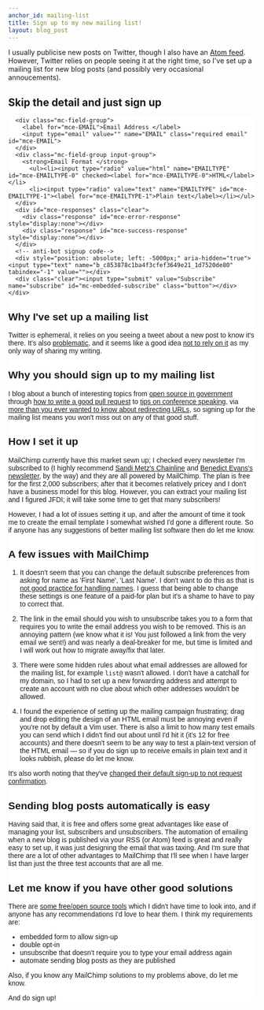 ```yaml
---
anchor_id: mailing-list
title: Sign up to my new mailing list!
layout: blog_post
---
```


I usually publicise new posts on Twitter, though I also have an [Atom feed](https://www.annashipman.co.uk/atom). However, Twitter relies on people seeing it at the right time, so I've set up a mailing list for new blog posts (and possibly very occasional annoucements).

## Skip the detail and just sign up

<link href="//cdn-images.mailchimp.com/embedcode/classic-10_7.css" rel="stylesheet" type="text/css">
<style type="text/css">
    #mc_embed_signup{background:#fff; clear:left; font:14px Helvetica,Arial,sans-serif; }
    /* Add your own MailChimp form style overrides in your site stylesheet or in this style block.
       We recommend moving this block and the preceding CSS link to the HEAD of your HTML file. */
</style>

<div id="mc_embed_signup">
  <form action="https://annashipman.us17.list-manage.com/subscribe/post?u=c853878c1ba4f3cfef3649e21&amp;id=1d7520de80" method="post" id="mc-embedded-subscribe-form" name="mc-embedded-subscribe-form" class="validate" target="_blank" novalidate>
    <div id="mc_embed_signup_scroll">

      <div class="mc-field-group">
        <label for="mce-EMAIL">Email Address </label>
        <input type="email" value="" name="EMAIL" class="required email" id="mce-EMAIL">
      </div>
      <div class="mc-field-group input-group">
        <strong>Email Format </strong>
          <ul><li><input type="radio" value="html" name="EMAILTYPE" id="mce-EMAILTYPE-0" checked><label for="mce-EMAILTYPE-0">HTML</label></li>
          <li><input type="radio" value="text" name="EMAILTYPE" id="mce-EMAILTYPE-1"><label for="mce-EMAILTYPE-1">Plain text</label></li></ul>
      </div>
      <div id="mce-responses" class="clear">
        <div class="response" id="mce-error-response" style="display:none"></div>
        <div class="response" id="mce-success-response" style="display:none"></div>
      </div>
      <!-- anti-bot signup code-->
      <div style="position: absolute; left: -5000px;" aria-hidden="true"><input type="text" name="b_c853878c1ba4f3cfef3649e21_1d7520de80" tabindex="-1" value=""></div>
      <div class="clear"><input type="submit" value="Subscribe" name="subscribe" id="mc-embedded-subscribe" class="button"></div>
    </div>
  </form>
</div>

## Why I've set up a mailing list

Twitter is ephemeral, it relies on you seeing a tweet about a new post to know it's there. It's also [problematic](https://www.theguardian.com/commentisfree/2017/jan/03/ive-left-twitter-unusable-anyone-but-trolls-robots-dictators-lindy-west), and it seems like a good idea [not to rely on it](https://medium.com/the-mission/want-the-ultimate-career-asset-and-most-durable-form-of-power-start-building-your-platform-fb02ea7bdb1e) as my only way of sharing my writing.

## Why you should sign up to my mailing list

I blog about a bunch of interesting topics from [open source in government](https://www.annashipman.co.uk/jfdi/benefits-of-coding-in-the-open.html) through [how to write a good pull request](https://www.annashipman.co.uk/jfdi/good-pull-requests.html) to [tips on conference speaking](https://www.annashipman.co.uk/jfdi/break-into-public-speaking.html), via [more than you ever wanted to know about redirecting URLs](https://www.annashipman.co.uk/jfdi/removing-mediawiki-cool-uris.html), so signing up for the mailing list means you won't miss out on any of that good stuff.

## How I set it up

MailChimp currently have this market sewn up; I checked every newsletter I'm subscribed to (I highly recommend [Sandi Metz's Chainline](https://www.sandimetz.com/subscribe/) and [Benedict Evans's newsletter](http://ben-evans.com/newsletter/), by the way) and they are all powered by MailChimp. The plan is free for the first 2,000 subscribers; after that it becomes relatively pricey and I don't have a business model for this blog. However, you can extract your mailing list and I figured JFDI; it will take some time to get that many subscribers!

However, I had a lot of issues setting it up, and after the amount of time it took me to create the email template I somewhat wished I'd gone a different route. So if anyone has any suggestions of better mailing list software then do let me know.

## A few issues with MailChimp

1. It doesn't seem that you can change the default subscribe preferences from asking for name as 'First Name', 'Last Name'. I don't want to do this as that is [not good practice for handling names](https://www.w3.org/International/questions/qa-personal-names). I guess that being able to change these settings is one feature of a paid-for plan but it's a shame to have to pay to correct that.

2. The link in the email should you wish to unsubscribe takes you to a form that requires you to write the email address you wish to be removed. This is an annoying pattern (we know what it is! You just followed a link from the very email we sent!) and was nearly a deal-breaker for me, but time is limited and I will work out how to migrate away/fix that later.

3. There were some hidden rules about what email addresses are allowed for the mailing list, for example `list@` wasn't allowed. I don't have a catchall for my domain, so I had to set up a new forwarding address and attempt to create an account with no clue about which other addresses wouldn't be allowed.

4. I found the experience of setting up the mailing campaign frustrating; drag and drop editing the design of an HTML email must be annoying even if you're not by default a Vim user. There is also a limit to how many test emails you can send which I didn't find out about until I'd hit it (it's 12 for free accounts) and there doesn't seem to be any way to test a plain-text version of the HTML email — so if you do sign up to receive emails in plain text and it looks rubbish, please do let me know.

It's also worth noting that they've [changed their default sign-up to not request confirmation](https://kb.mailchimp.com/lists/signup-forms/single-opt-in-vs.-double-opt-in).

## Sending blog posts automatically is easy

Having said that, it is free and offers some great advantages like ease of managing your list, subscribers and unsubscribers. The automation of emailing when a new blog is published via your RSS (or Atom) feed is great and really easy to set up, it was just designing the email that was taxing. And I'm sure that there are a lot of other advantages to MailChimp that I'll see when I have larger list than just the three test accounts that are all me.

## Let me know if you have other good solutions

There are [some free/open source tools](http://www.thatsjournal.com/email-marketing/list-of-best-free-open-source-email-list-management-software) which I didn't have time to look into, and if anyone has any recommendations I'd love to hear them. I think my requirements are:

- embedded form to allow sign-up
- double opt-in
- unsubscribe that doesn't require you to type your email address again
- automate sending blog posts as they are published

Also, if you know any MailChimp solutions to my problems above, do let me know.

And do sign up!
